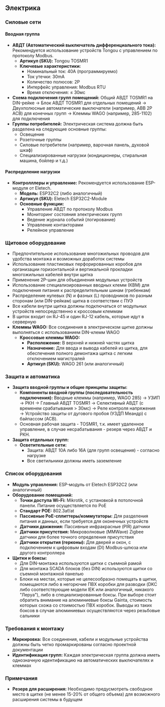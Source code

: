 ## Электрика

### Силовые сети

#### Вводная группа
- **АВДТ (Автоматический выключатель дифференциального тока):** Рекомендуется использование устройств Tongou с управлением по протоколу Modbus.
  - **Артикул (SKU):** Tongou TOSMR1
  - **Ключевые характеристики:**
    - Номинальный ток: 40A (программируемо)
    - Ток утечки: 30mA
    - Количество полюсов: 2P
    - Интерфейс управления: Modbus RTU
    - Время отключения: ≤ 30мс
- **Схема подключения групп помещений:** Общий АВДТ TOSMR1 на DIN-рейке → Блок АВДТ TOSMR1 для отдельных помещений → Двухполюсные автоматические выключатели (например, ABB 2P ACB) для конечных групп → Клеммы WAGO (например, 285-1102) для подключения
- **Группы потребителей:** Электрическая система должна быть разделена на следующие основные группы:
  - Освещение
  - Розеточные группы
  - Силовые потребители (например, варочная панель, духовой шкаф)
  - Специализированные нагрузки (кондиционеры, стиральная машина, бойлер и т.д.)

#### Распределение нагрузки
- **Контролллеры и управление:** Рекомендуется использование ESP-модуля от Eletech.
  - **Модель:** ESP32C2 (либо аналогичный)
  - **Артикул (SKU):** Eletech ESP32C2-Module
  - **Основные функции:**
    - Управление АВДТ по протоколу Modbus
    - Мониторинг состояния электрических групп
    - Ведение журнала событий (логирование)
    - Управление контакторами
    - Релейное управление

### Щитовое оборудование
 - Предпочтительное использование многожильных проводов для удобства монтажа и возможных доработок системы
 - Использование пластиковых перфорированных коробов для организации горизонтальной и вертикальной прокладки многожильных кабелей внутри щитка
 - Применение 2P-шин для объединения модульных устройств
-  Использование специализированных вводных клемм (КВМ) для подключения питания к распределительным шинам (гребенкам)
-  Распределение нулевых (N) и фазных (L) проводников по разным сторонам (или DIN-рейкам) щитка в соответствии с ПУЭ
-  Все кабели внутри щитка должны подключаться от модульных устройств непосредственно к кроссовым клеммам
-  В щиток входит он RJ-45 и один RJ-12 кабель, которые идут в серверную
-  **Клеммы WAGO:** Все соединения в электрическом щитке должны выполняться с использованием DIN-клемм WAGO
     - **Кроссовые клеммы WAGO:**
       - **Расположение:** В верхней и нижней частях щитка
       - **Назначение:** Для ввода и вывода кабелей из щитка, для обеспечения полного демонтажа щитка с легким отключением магистралей
       - **Артикул (SKU):** WAGO 261 (или аналогичный)

### Защита и автоматика
- **Защита вводной группы и общие принципы защиты:**
  - **Компоненты вводной группы (последовательность подключения):** Вводные клеммы (например, WAGO 285) → УЗИП → РКН → Главный АВДТ TOSMR1 → Селективный АВДТ (с временем срабатывания > 30мс) → Реле контроля напряжения → Устройство защиты от дугового пробоя (УЗДП Меандр) с байпассом (ACB).
  - Основная рабочая защита - TOSMR1, т.к. имеет удаленное управление, в случае несрабатывания - резерв через АВДТ и РКН.
- **Защита отдельных групп:**
  - **Осветительные сети:**
    - Защита: АВДТ 10А либо 16A (для групп освещения) - согласно нагрузке
    - Все светильники должны иметь заземление

### Список оборудования

- **Модуль управления:** ESP-модуль от Eletech ESP32C2 (или аналогичный)
- **Оборудование помещений:**
  - **Точки доступа Wi-Fi:** Mikrotik, с установкой в потолочной панели. Питание осуществляется по PoE
  - **Стандарт POE:** 802.3af/at
  - **Пассивные PoE-сплиттеры/коммутаторы:** Для разделения питания и данных, если требуется для оконечных устройств
  - **Датчики движения:** Пассивные инфракрасные (PIR) датчики
  - **Датчики присутствия:** Микроволновые (MMWave) Zigbee датчики для более точного определения присутствия
  - **Датчики открытия (герконы):** Для дверей и окон, с подключением к цифровым входам (DI) Modbus-шлюза или другого контроллера
- **Щитки и боксы:**
  - Для DIN-монтажа используются щитки с съемной рамой
  - Для монтажа SCADA блоков (без DIN) используются щитки со съемной монтажной панелью
  - Блоки на местах, которые не целесообразно помещать в щитки, помещаются либо в негорючие ПВХ коробки для разводки (DKC либо соответствующие модели IEK или аналогичный, никакого "Леруа"), либо в специализированные боксы. При выборе стоит обратить внимание на алюминиевые боксы Gainta, стоимость которых схожа со стоимостью ПВХ коробок. Выводы из таких боксов в случае алюминиевых осуществляются через резьбовые сальники

### Требования к монтажу
- **Маркировка:** Все соединения, кабели и модульные устройства должны быть четко промаркированы согласно проектной документации
- **Идентификация групп:** Каждая электрическая группа должна иметь однозначную идентификацию на автоматических выключателях и клеммах

### Примечания
- **Резерв для расширения:** Необходимо предусмотреть свободное место в щитке (не менее 15-20% от общего объема) для возможного расширения системы в будущем